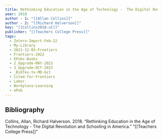 ```yaml
---
title: Rethinking Education in the Age of Technology -  The Digital Revolution and Schooling in America
year: 2018
author - 1: "[[Allan Collins]]"
author - 2: "[[Richard Halverson]]"
key: "[[Collins2018-ut]]"
publisher: "[[Teachers College Press]]"
tags:
  - Zotero-Import-Feb-22
  - My-Library
  - 2021-12-03-Frontiers
  - Frontiers-2022
  - EPubs-Books
  - 2_Upgrade-MAY-2023
  - 3_Upgrade-OCT-2023
  - _BibTex-to-MD-Git
  - Cited-for-Frontiers
  - Labor
  - Workplace-Learning
  - ePub
---
```


## Bibliography
Collins, Allan, Richard Halverson. 2018. “Rethinking Education in the Age of Technology -  The Digital Revolution and Schooling in America.” "[[Teachers College Press]]"
